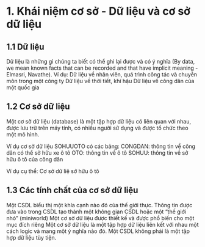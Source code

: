 # 1. Khái niệm cơ sở - Dữ liệu và cơ sở dữ liệu

## 1.1 Dữ liệu

Dữ liệu là những gì chúng ta biết có thể ghi lại được và có ý nghĩa (By data, we mean known facts that can be recorded and that have implicit meaning - Elmasri, Navathe). 
Ví dụ: 
Dữ liệu về nhân viên, quá trình công tác và chuyên môn trong một công ty 
Dữ liệu về thời tiết, khí hậu 
Dữ liệu về công dân của một quốc gia

## 1.2 Cơ sở dữ liệu

Một cơ sở dữ liệu (database) là một tập hợp dữ liệu có liên quan với nhau, được lưu trữ trên máy tính, có nhiều người sử dụng và được tổ chức theo một mô hình. 

Ví dụ cơ sở dữ liệu SOHUUOTO có các bảng: 
CONGDAN: thông tin về công dân có thể sở hữu xe ô tô 
OTO: thông tin về ô tô 
SOHUU: thông tin về sở hữu ô tô của công dân

 Ví dụ cụ thể: Cơ sở dữ liệ sở hữu ô tô

## 1.3 Các tính chất của cơ sở dữ liệu

Một CSDL biểu thị một khía cạnh nào đó của thế giới thực. Thông tin được đưa vào trong CSDL tạo thành một không gian CSDL hoặc một “thế giới nhỏ” (miniworld) 
Một cơ sở dữ liệu được thiết kế và được phổ biến cho một mục đích riêng 
Một cơ sở dữ liệu là một tập hợp dữ liệu liên kết với nhau một cách logic và mang một ý nghĩa nào đó. 
Một CSDL không phải là một tập hợp dữ liệu tùy tiện.
